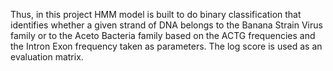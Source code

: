 Thus, in this project HMM model is built to do binary classification that identifies whether a given strand of DNA belongs to the Banana Strain Virus family or to the Aceto Bacteria family based on the ACTG frequencies and the Intron Exon frequency taken as parameters. The log score is used as an evaluation matrix.
